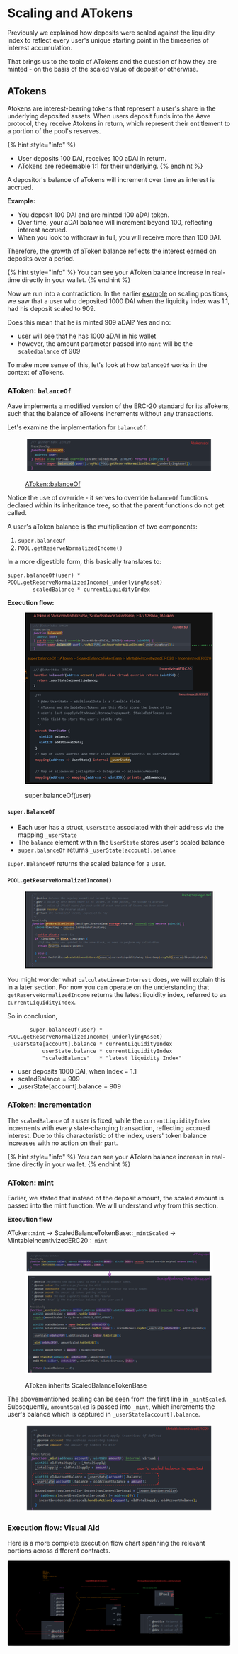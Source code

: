 # Scaling and ATokens

Previously we explained how deposits were scaled against the liquidity index to reflect every user's unique starting point in the timeseries of interest accumulation.

That brings us to the topic of ATokens and the question of how they are minted - on the basis of the scaled value of deposit or otherwise.

## ATokens

Atokens are interest-bearing tokens that represent a user's share in the underlying deposited assets. When users deposit funds into the Aave protocol, they receive Atokens in return, which represent their entitlement to a portion of the pool's reserves.

{% hint style="info" %}
* User deposits 100 DAI, receives 100 aDAI in return. &#x20;
* ATokens are redeemable 1:1 for their underlying.
{% endhint %}

A depositor's balance of aTokens will increment over time as interest is accrued.&#x20;

**Example:**

* You deposit 100 DAI and are minted 100 aDAI token.&#x20;
* Over time, your aDAI balance will increment beyond 100, reflecting interest accrued.
* When you look to withdraw in full, you will receive more than 100 DAI.

Therefore, the growth of aToken balance reflects the interest earned on deposits over a period.

{% hint style="info" %}
You can see your AToken balance increase in real-time directly in your wallet.
{% endhint %}

Now we run into a contradiction. In the earlier [example](on-indexes/#scaling-positions) on scaling positions, we saw that a user who deposited 1000 DAI when the liquidity index was 1.1, had his deposit scaled to 909.

Does this mean that he is minted 909 aDAI? Yes and no:

* user will see that he has 1000 aDAI in his wallet
* however, the amount parameter passed into `mint` will be the `scaledbalance` of 909

To make more sense of this, let's look at how `balanceOf` works in the context of aTokens.

### AToken: `balanceOf`

Aave implements a modified version of the ERC-20 standard for its aTokens, such that the balance of aTokens increments without any transactions.&#x20;

Let's examine the implementation for `balanceOf`:

<figure><img src=".gitbook/assets/image (180).png" alt=""><figcaption><p><a href="https://github.com/aave/aave-v3-core/blob/29ff9b9f89af7cd8255231bc5faf26c3ce0fb7ce/contracts/protocol/tokenization/AToken.sol#L128">AToken::balanceOf</a></p></figcaption></figure>

Notice the use of override - it serves to override `balanceOf` functions declared within its inheritance tree, so that the parent functions do not get called.&#x20;

A user's aToken balance is the multiplication of two components:

1. `super.balanceOf`&#x20;
2. `POOL.getReserveNormalizedIncome()`

In a more digestible form, this basically translates to:

```solidity
super.balanceOf(user) * POOL.getReserveNormalizedIncome(_underlyingAsset)
        scaledBalance * currentLiquidityIndex
```

**Execution flow:**&#x20;

<figure><img src=".gitbook/assets/image (318).png" alt=""><figcaption><p>super.balanceOf(user)</p></figcaption></figure>

#### `super.BalanceOf`&#x20;

* Each user has a struct, `UserState` associated with their address via the mapping `_userState`
* The `balance` element within the `UserState` stores user's scaled balance&#x20;
* `super.balanceOf` returns `_userState[account].balance`

`super.BalanceOf` returns the scaled balance for a user.

#### `POOL.getReserveNormalizedIncome()`

<figure><img src=".gitbook/assets/image (183).png" alt=""><figcaption></figcaption></figure>

You might wonder what `calculateLinearInterest` does, we will explain this in a later section. For now you can operate on the understanding that `getReserveNormalizedIncome` returns the latest liquidity index, referred to as `currentLiquidityIndex`.&#x20;

So in conclusion,

```solidity
       super.balanceOf(user) * POOL.getReserveNormalizedIncome(_underlyingAsset)
 _userState[account].balance * currentLiquidityIndex
           userState.balance * currentLiquidityIndex
           "scaledBalance"   * "latest liquidity Index"
```

* user deposits 1000 DAI, when Index = 1.1
* scaledBalance = 909
* \_userState\[account].balance = 909

### AToken: Incrementation

The `scaledBalance` of a user is fixed, while the `currentLiquidityIndex` increments with every state-changing transaction, reflecting accrued interest. Due to this characteristic of the index, users' token balance increases with no action on their part.

{% hint style="info" %}
You can see your AToken balance increase in real-time directly in your wallet.
{% endhint %}

### AToken: mint

Earlier, we stated that instead of the deposit amount, the scaled amount is passed into the mint function. We will understand why from this section.&#x20;

**Execution flow**

AToken::`mint` -> ScaledBalanceTokenBase::`_mintScaled` ->  MintableIncentivizedERC20::`_mint`

<figure><img src=".gitbook/assets/image (177).png" alt=""><figcaption><p>AToken inherits ScaledBalanceTokenBase</p></figcaption></figure>

The abovementioned scaling can be seen from the first line in `_mintScaled`. Subsequently, `amountScaled` is passed into `_mint`, which increments the user's balance which is captured in `_userState[account].balance`.

<figure><img src=".gitbook/assets/image (60).png" alt=""><figcaption></figcaption></figure>

### Execution flow: Visual Aid

Here is a more complete execution flow chart spanning the relevant portions across different contracts.

<img src=".gitbook/assets/file.excalidraw (16).svg" alt="" class="gitbook-drawing">
